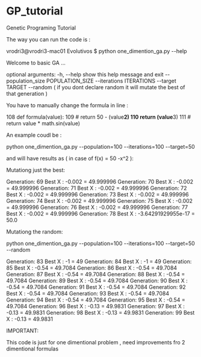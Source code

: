 # GP_tutorial
Genetic Programing Tutorial

The way you can run the code is : 

vrodri3@vrodri3-mac01 Evolutivos $ python one_dimention_ga.py --help

Welcome to basic GA ...

optional arguments:
  -h, --help            show this help message and exit
  --population_size POPULATION_SIZE
  --iterations ITERATIONS
  --target TARGET
  --random ( if you dont declare random it will mutate the best of that generation ) 
  
  
You have to manually change the formula in line : 

108 def formula(value):
109 #    return 50 - (value**2)
110     return (value**3)
111 #    return value * math.sin(value)


An example coudl be : 

python one_dimention_ga.py --population=100 --iterations=100 --target=50

and will have results as ( in case of f(x) = 50 -x^2 ):

Mutationg just the best: 

Generation: 69  Best X : -0.002 = 49.999996
Generation: 70  Best X : -0.002 = 49.999996
Generation: 71  Best X : -0.002 = 49.999996
Generation: 72  Best X : -0.002 = 49.999996
Generation: 73  Best X : -0.002 = 49.999996
Generation: 74  Best X : -0.002 = 49.999996
Generation: 75  Best X : -0.002 = 49.999996
Generation: 76  Best X : -0.002 = 49.999996
Generation: 77  Best X : -0.002 = 49.999996
Generation: 78  Best X : -3.64291929955e-17 = 50.0

Mutationg the random:

python one_dimention_ga.py --population=100 --iterations=100 --target=50 --random


Generation: 83  Best X : -1 = 49
Generation: 84  Best X : -1 = 49
Generation: 85  Best X : -0.54 = 49.7084
Generation: 86  Best X : -0.54 = 49.7084
Generation: 87  Best X : -0.54 = 49.7084
Generation: 88  Best X : -0.54 = 49.7084
Generation: 89  Best X : -0.54 = 49.7084
Generation: 90  Best X : -0.54 = 49.7084
Generation: 91  Best X : -0.54 = 49.7084
Generation: 92  Best X : -0.54 = 49.7084
Generation: 93  Best X : -0.54 = 49.7084
Generation: 94  Best X : -0.54 = 49.7084
Generation: 95  Best X : -0.54 = 49.7084
Generation: 96  Best X : -0.13 = 49.9831
Generation: 97  Best X : -0.13 = 49.9831
Generation: 98  Best X : -0.13 = 49.9831
Generation: 99  Best X : -0.13 = 49.9831


IMPORTANT: 

This code is just for one dimentional problem , need improvements fro 2 dimentional formulas
